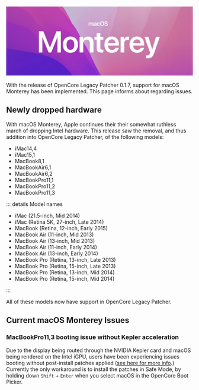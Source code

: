 ![](../images/macOS-12-Monterey.png)

With the release of OpenCore Legacy Patcher 0.1.7, support for macOS Monterey has been implemented. This page informs about regarding issues.

## Newly dropped hardware

With macOS Monterey, Apple continues their their somewhat ruthless march of dropping Intel hardware. This release saw the removal, and thus addition into OpenCore Legacy Patcher, of the following models:

* iMac14,4
* iMac15,1
* MacBook8,1
* MacBookAir6,1
* MacBookAir6,2
* MacBookPro11,1
* MacBookPro11,2
* MacBookPro11,3

::: details Model names

* iMac (21.5-inch, Mid 2014)
* iMac (Retina 5K, 27-inch, Late 2014)
* MacBook (Retina, 12-inch, Early 2015)
* MacBook Air (11-inch, Mid 2013)
* MacBook Air (13-inch, Mid 2013)
* MacBook Air (11-inch, Early 2014)
* MacBook Air (13-inch, Early 2014)
* MacBook Pro (Retina, 13-inch, Late 2013)
* MacBook Pro (Retina, 15-inch, Late 2013)
* MacBook Pro (Retina, 13-inch, Mid 2014)
* MacBook Pro (Retina, 15-inch, Mid 2014)

:::

All of these models now have support in OpenCore Legacy Patcher.

## Current macOS Monterey Issues

### MacBookPro11,3 booting issue without Kepler acceleration

Due to the display being routed through the NVIDIA Kepler card and macOS being rendered on the Intel iGPU, users have been experiencing issues booting without post-install patches applied ([see here for more info](https://github.com/dortania/OpenCore-Legacy-Patcher/issues/522).) Currently the only workaround is to install the patches in Safe Mode, by holding down `Shift` + `Enter` when you select macOS in the OpenCore Boot Picker.
